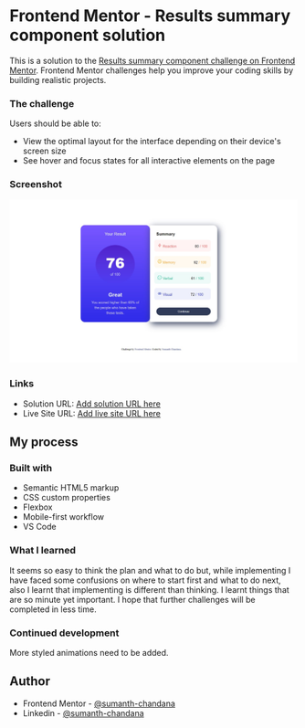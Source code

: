 # Frontend Mentor - Results summary component solution

This is a solution to the [Results summary component challenge on Frontend Mentor](https://www.frontendmentor.io/challenges/results-summary-component-CE_K6s0maV). Frontend Mentor challenges help you improve your coding skills by building realistic projects. 



### The challenge

Users should be able to:

- View the optimal layout for the interface depending on their device's screen size
- See hover and focus states for all interactive elements on the page

### Screenshot

![Screenshot](/Screenshot%20.jpg)


### Links

- Solution URL: [Add solution URL here](https://your-solution-url.com)
- Live Site URL: [Add live site URL here](https://your-live-site-url.com)

## My process

### Built with

- Semantic HTML5 markup
- CSS custom properties
- Flexbox
- Mobile-first workflow
- VS Code


### What I learned
It seems so easy to think the plan and what to do but, while implementing I have faced some confusions on where to start first and what to do next, also I learnt that implementing is different than thinking. I learnt things that are so minute yet important. I hope that further challenges will be completed  in less time.





### Continued development

More styled animations need to be added.


## Author

- Frontend Mentor - [@sumanth-chandana](https://www.frontendmentor.io/profile/@sumanth-chandana)
- Linkedin - [@sumanth-chandana](https://www.linkedin.com/in/sumanthchandana/)




